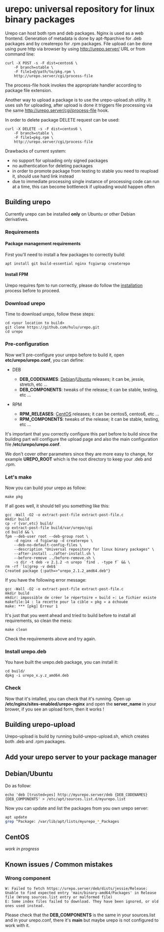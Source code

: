 urepo: universal repository for linux binary packages
=======================================

Urepo can host both rpm and deb packages. Nginx is used as a web frontend.
Generation of metadata is done by apt-ftparchive for .deb packages and by
createrepo for .rpm packages. File upload can be done using pure http via
browser by using http://urepo.server/ URL or from command line:

```
curl -X POST -s -F dist=centos6 \
    -F branch=stable \
    -F file1=@/path/to/pkg.rpm \
    http://urepo.server/cgi/process-file
```

The process-file hook invokes the appropriate handler according to package file extension.

Another way to upload a package is to use the urepo-upload.sh utility. It uses
ssh for uploading, after upload is done it triggers file processing via the
same http://urepo.server/cgi/process-file hook.

In order to delete package DELETE request can be used:

```
curl -X DELETE -s -F dist=centos6 \
    -F branch=stable \
    -F file1=pkg.rpm \
    http://urepo.server/cgi/process-file
```

Drawbacks of current system:
- no support for uploading only signed packages
- no authentication for deleting packages
- in order to promote package from testing to stable you need to reupload
  it, should use hard link instead
- due to immediate processing single instance of processing code can run
  at a time, this can become bottleneck if uploading would happen often

## Building urepo

Currently urepo can be installed **only** on Ubuntu or other Debian derivatives.

### Requirements

#### Package management requirements

First you'll need to install a few packages to correctly build:

```
apt install git build-essential nginx fcgiwrap createrepo
```

#### Install FPM

Urepo requires fpm to run correctly, please do follow the [installation](http://fpm.readthedocs.io/en/latest/installing.html) process before to proceed.

### Download urepo

Time to download urepo, follow these steps:

```
cd <your location to build>
git clone https://github.com/hulu/urepo.git
cd urepo
```

### Pre-configuration

Now we'll pre-configure your urepo before to build it, open **etc/urepo/urepo.conf**, you can define:
+ DEB
  + **DEB_CODENAMES**: [Debian](https://en.wikipedia.org/wiki/Debian_version_history)/[Ubuntu](https://en.wikipedia.org/wiki/Ubuntu_(operating_system)#Releases) releases; it can be, jessie, stretch, etc ...
  + **DEB_COMPONENTS**: tweaks of the release; it can be stable, testing, etc ...

+ RPM
  + **RPM_RELEASES**: [CentOS](https://en.wikipedia.org/wiki/CentOS#Versioning_and_releases) releases; it can be centos5, centos6, etc ...
  + **RPM_COMPONENTS**: tweaks of the release; it can be stable, testing, etc ...

It's important that you correctly configure this part before to build since the building part will configure the upload page and also the main configuration file **/etc/urepo/urepo.conf**.

We don't cover other parameters since they are more easy to change, for example **UREPO_ROOT** which is the root directory to keep your .deb and .rpm.

### Let's make

Now you can build your urepo as follow:

```
make pkg
```

If all goes well, it should tell you something like this:

```
gcc -Wall -O2 -o extract-post-file extract-post-file.c
mkdir build
cp -r {var,etc} build/
cp extract-post-file build/var/urepo/cgi
cd build && \
fpm --deb-user root --deb-group root \
    -d nginx -d fcgiwrap -d createrepo \
    --deb-no-default-config-files \
    --description "Universal repository for linux binary packages" \
    --after-install ../after-install.sh \
    --before-remove ../before-remove.sh \
    -s dir -t deb -v 2.1.2 -n urepo `find . -type f` && \
rm -rf `ls|grep -v deb$`
Created package {:path=>"urepo_2.1.2_amd64.deb"}
```

If you have the following error message:

```
gcc -Wall -O2 -o extract-post-file extract-post-file.c
mkdir build
mkdir: impossible de créer le répertoire « build »: Le fichier existe
makefile:14 : la recette pour la cible « pkg » a échouée
make: *** [pkg] Erreur 1
```

It's just that you went ahead and tried to build before to install all requirements, so clean the mess:

```
make clean
```

Check the requirements above and try again.

### Install urepo.deb

You have built the urepo.deb package, you can install it:

```
cd build/
dpkg -i urepo_x.y.z_amd64.deb
```

### Check

Now that it's intalled, you can check that it's running. Open up **/etc/nginx/sites-enabled/urepo-nginx** and open the **server_name** in your brower, if you see an upload form, then it works !

## Building urepo-upload

Urepo-upload is build by running build-urepo-upload.sh, which creates both .deb and .rpm packages.

## Add your urepo server to your package manager

## Debian/Ubuntu

Do as follow:

```
echo 'deb [trusted=yes] http://myurepo.server/deb {DEB_CODENAMES} {DEB_COMPONENTS' > /etc/apt/sources.list.d/myurepo.list
```

Now you can update and list the packages from you own urepo server:

``` bash
apt update
grep ^Package: /var/lib/apt/lists/myurepo_*_Packages
```

## CentOS

*work in progress*

## Known issues / Common mistakes

### Wrong component

```
W: Failed to fetch https://urepo.server/deb/dists/jessie/Release: Unable to find expected entry 'main/binary-amd64/Packages' in Release file (Wrong sources.list entry or malformed file)
E: Some index files failed to download. They have been ignored, or old ones used instead.
```

Please check that the **DEB_COMPONENTS** is the same in your sources.list and in your urepo.conf, there it's **main** but maybe urepo is not configured to work with it.
